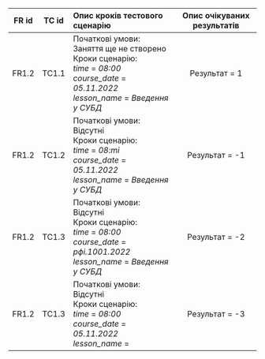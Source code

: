 |FR id|TC id|Опис кроків тестового сценарію|Опис очікуваних результатів|
|:-:|:-:|:-|:-:|
|FR1.2|TC1.1|Початкові умови: Заняття ще не створено <br> Кроки сценарію: <br> *time* = *08:00* <br> *course_date* = *05.11.2022* <br> *lesson_name* = *Введення у СУБД* | Результат = 1|
|FR1.2|TC1.2|Початкові умови: Відсутні <br> Кроки сценарію: <br> *time* = *08:mi* <br> *course_date* = *05.11.2022* <br> *lesson_name* = *Введення у СУБД*| Результат = -1|
|FR1.2|TC1.3|Початкові умови: Відсутні <br> Кроки сценарію: <br> *time* = *08:00* <br> *course_date* = *рфі.1001.2022* <br> *lesson_name* = *Введення у СУБД*| Результат = -2|
|FR1.2|TC1.3|Початкові умови: Відсутні <br> Кроки сценарію: <br> *time* = *08:00* <br> *course_date* = *05.11.2022* <br> *lesson_name* = | Результат = -3|
